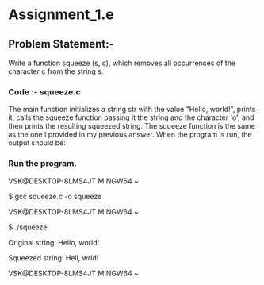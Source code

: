 # Assignment_1.e

## Problem Statement:-

Write a function squeeze (s, c), which removes all occurrences of the character c from the
string s.



### Code :- squeeze.c    
   
  The main function initializes a string str with the value "Hello, world!", prints it, calls the squeeze 
  function passing it the string and the character 'o', and then prints the resulting squeezed string. 
  The squeeze function is the same as the one I provided in my previous answer. When the program is run, 
  the output should be:


  
### Run the program.

   VSK@DESKTOP-8LMS4JT MINGW64 ~
   
   $ gcc squeeze.c -o squeeze

  
  VSK@DESKTOP-8LMS4JT MINGW64 ~
  
  $ ./squeeze
  
  Original string: Hello, world!
  
  Squeezed string: Hell, wrld!

  VSK@DESKTOP-8LMS4JT MINGW64 ~

